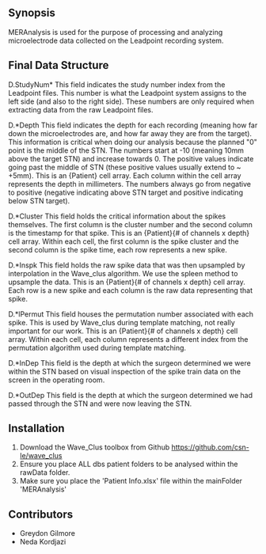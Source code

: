## Synopsis

MERAnalysis is used for the purpose of processing and analyzing microelectrode data collected on the Leadpoint recording system.

## Final Data Structure

D.StudyNum*
	This field indicates the study number index from the Leadpoint files. This number is what the Leadpoint 
	system assigns to the left side (and also to the right side). These numbers are only required when 
	extracting data from the raw Leadpoint files.

D.*Depth
	This field indicates the depth for each recording (meaning how far down the microelectrodes are, and how 
	far away they are from the target). This information is critical when doing our analysis because the 
	planned "0" point is the middle of the STN. The numbers start at -10 (meaning 10mm above the target STN) 
	and increase towards 0. The positive values indicate going past the middle of STN (these positive values 
	usually extend to ~ +5mm). This is an {Patient} cell array. Each column within the cell array represents 
	the depth in millimeters. The numbers always go from negative to positive (negative indicating above STN 
	target and positive indicating below STN target).

D.*Cluster 
	This field holds the critical information about the spikes themselves. The first column is the cluster 
	number and the second column is the timestamp for that spike. This is an {Patient}{# of channels x depth} 
	cell array. Within each cell, the first column is the spike cluster and the second column is the spike 
	time, each row represents a new spike. 

D.*Inspk 
	This field holds the raw spike data that was then upsampled by interpolation in the Wave_clus algorithm. 
	We use the spleen method to upsample the data. This is an {Patient}{# of channels x depth} cell array. 
	Each row is a new spike and each column is the raw data representing that spike. 

D.*lPermut 
	This field houses the permutation number associated with each spike. This is used by Wave_clus during 
	template matching, not really important for our work. This is an {Patient}{# of channels x depth} cell 
	array. Within each cell, each column represents a different index from the permutation algorithm used 
	during template matching. 

D.*InDep 
	This field is the depth at which the surgeon determined we were within the STN based on visual inspection 
	of the spike train data on the screen in the operating room.

D.*OutDep 
	This field is the depth at which the surgeon determined we had passed through the STN and were now leaving 
	the STN. 
  
## Installation

1. Download the Wave_Clus toolbox from Github https://github.com/csn-le/wave_clus
2. Ensure you place ALL dbs patient folders to be analysed within the rawData folder.
3. Make sure you place the 'Patient Info.xlsx' file within the mainFolder 'MERAnalysis'

## Contributors

- Greydon Gilmore
- Neda Kordjazi
